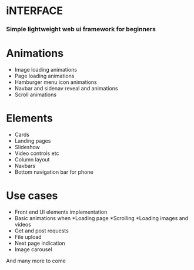 # iNTERFACE

### Simple lightweight web ui framework for beginners

# Animations
* Image loading animations
* Page loading animations
* Hamburger menu icon animations
* Navbar and sidenav reveal and animations
* Scroll animations

# Elements
* Cards
* Landing pages
* Slideshow 
* Video controls etc
* Column layout
* Navbars
* Bottom navigation bar for phone

# Use cases
* Front end UI elements implementation
* Basic animations when 
   *Loading page
   *Scrolling
   *Loading images and videos
* Get and post requests
* File upload
* Next page indication
* Image carousel


And many more to come
